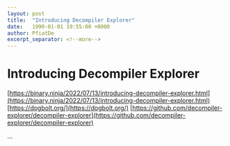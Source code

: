 ```yaml
---
layout: post
title:  "Introducing Decompiler Explorer"
date:   1990-01-01 19:55:00 +0000
author: PfiatDe
excerpt_separator: <!--more-->
---
```


# Introducing Decompiler Explorer
[https://binary.ninja/2022/07/13/introducing-decompiler-explorer.html](https://binary.ninja/2022/07/13/introducing-decompiler-explorer.html)
[https://dogbolt.org/](https://dogbolt.org/)
[https://github.com/decompiler-explorer/decompiler-explorer](https://github.com/decompiler-explorer/decompiler-explorer)

...
<!--more-->
